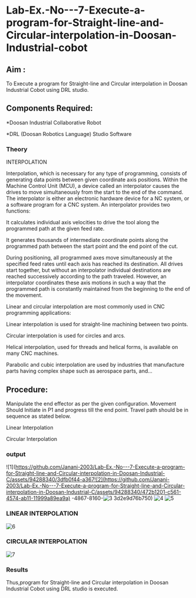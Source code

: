 # Lab-Ex.-No---7-Execute-a-program-for-Straight-line-and-Circular-interpolation-in-Doosan-Industrial-cobot
## Aim : 
To Execute a program for Straight-line and Circular interpolation in Doosan Industrial Cobot using DRL studio.

## Components Required:

*Doosan Industrial Collaborative Robot

*DRL (Doosan Robotics Language) Studio Software

### Theory 
INTERPOLATION

Interpolation, which is necessary for any type of programming, consists of generating data points between given coordinate axis positions. Within the Machine Control Unit (MCU), a device called an interpolator causes the drives to move simultaneously from the start to the end of the command. The interpolator is either an electronic hardware device for a NC system, or a software program for a CNC system. An interpolator provides two functions:

It calculates individual axis velocities to drive the tool along the programmed path at the given feed rate.

It generates thousands of intermediate coordinate points along the programmed path between the start point and the end point of the cut.

During positioning, all programmed axes move simultaneously at the specified feed rates until each axis has reached its destination. All drives start together, but without an interpolator individual destinations are reached successively according to the path traveled. However, an interpolator coordinates these axis motions in such a way that the programmed path is constantly maintained from the beginning to the end of the movement.

Linear and circular interpolation are most commonly used in CNC programming applications:

Linear interpolation is used for straight-line machining between two points.

Circular interpolation is used for circles and arcs.

Helical interpolation, used for threads and helical forms, is available on many CNC machines.

Parabolic and cubic interpolation are used by industries that manufacture parts having complex shape such as aerospace parts, and...

## Procedure:

Manipulate the end effector as per the given configuration. Movement Should Initiate in P1 and progress till the end point. Travel path should be in sequence as stated below.

Linear Interpolation








Circular Interpolation

### output
![1](https://github.com/Janani-2003/Lab-Ex.-No---7-Execute-a-program-for-Straight-line-and-Circular-interpolation-in-Doosan-Industrial-C/assets/94288340/3dfb0f44-a367![2](https://github.com/Janani-2003/Lab-Ex.-No---7-Execute-a-program-for-Straight-line-and-Circular-interpolation-in-Doosan-Industrial-C/assets/94288340/472b1201-c561-4574-ab11-11999a89ea9a)
-4867-8160-![3](https://github.com/Janani-2003/Lab-Ex.-No---7-Execute-a-program-for-Straight-line-and-Circular-interpolation-in-Doosan-Industrial-C/assets/94288340/6d1c495a-7ee0-4139-9e67-1e48e7f9e8a4)
3d2e9d76b750)
![4](https://github.com/Janani-2003/Lab-Ex.-No---7-Execute-a-program-for-Straight-line-and-Circular-interpolation-in-Doosan-Industrial-C/assets/94288340/e89ca655-0193-43a4-93ad-e30fd6b5e9e0)
![5](https://github.com/Janani-2003/Lab-Ex.-No---7-Execute-a-program-for-Straight-line-and-Circular-interpolation-in-Doosan-Industrial-C/assets/94288340/12a07e32-4d87-473f-9e2b-9dbcb73b75b7)
### LINEAR INTERPOLATION
![6](https://github.com/Janani-2003/Lab-Ex.-No---7-Execute-a-program-for-Straight-line-and-Circular-interpolation-in-Doosan-Industrial-C/assets/94288340/6f3593f8-390e-41fd-87fc-d1831156addb)

### CIRCULAR INTERPOLATION
![7](https://github.com/Janani-2003/Lab-Ex.-No---7-Execute-a-program-for-Straight-line-and-Circular-interpolation-in-Doosan-Industrial-C/assets/94288340/e0892148-0080-4bda-adc1-5e8d9bfe4b39)

### Results 
Thus,program for Straight-line and Circular interpolation in Doosan Industrial Cobot using DRL studio is executed.


 
